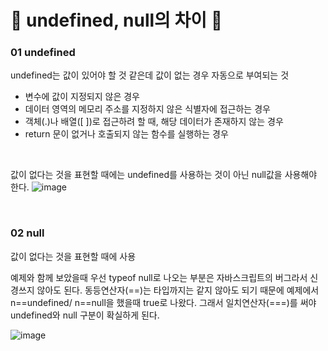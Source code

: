# 🎃 undefined, null의 차이 🎃

### 01 undefined
undefined는 값이 있어야 할  것 같은데 값이 없는 경우 자동으로 부여되는 것

- 변수에 값이 지정되지 않은 경우 <br/>
- 데이터 영역의 메모리 주소를 지정하지 않은 식별자에 접근하는 경우 <br/>
- 객체(.)나 배열([ ])로 접근하려 할 때, 해당 데이터가 존재하지 않는 경우 <br/>
- return 문이 없거나 호출되지 않는 함수를 실행하는 경우 <br/>

<br/>

값이 없다는 것을 표현할 때에는 undefined를 사용하는 것이 아닌 null값을 사용해야 한다. 
![image](https://github.com/limhyerin/StudyNote/assets/70150896/e42fab82-2e28-492e-a894-f203bdb730e3)

<br/>

### 02 null
값이 없다는 것을 표현할 때에 사용 <br/>

예제와 함께 보았을때 우선 typeof null로 나오는 부분은 자바스크립트의 버그라서 신경쓰지 않아도 된다.
동등연산자(==)는 타입까지는 같지 않아도 되기 때문에 예제에서 n==undefined/ n==null을 했을때 true로 나왔다.
그래서 일치연산자(===)를 써야 undefined와 null 구분이 확실하게 된다.

![image](https://github.com/limhyerin/StudyNote/assets/70150896/a8df36b5-f267-4a8f-89bf-7193f018bd5f)
